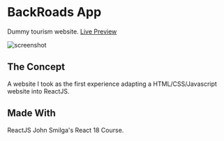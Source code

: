 # BackRoads App

Dummy tourism website. 
[Live Preview](https://color-flipflop.netlify.app/index.html)

![screenshot](./assets/color-flipper-app.png)

## The Concept

A website I took as the first experience adapting a HTML/CSS/Javascript website into ReactJS.

## Made With

ReactJS
John Smilga's React 18 Course.